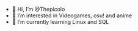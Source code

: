 - 👋 Hi, I’m @Thepicolo
- 👀 I’m interested in Videogames, osu! and anime
- 🌱 I’m currently learning Linux and SQL

<!---
Jorgeablade/Jorgeablade is a ✨ special ✨ repository because its `README.md` (this file) appears on your GitHub profile.
You can click the Preview link to take a look at your changes.
--->
